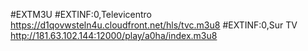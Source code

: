 #EXTM3U
#EXTINF:0,Televicentro
https://d1qovwsteln4u.cloudfront.net/hls/tvc.m3u8
#EXTINF:0,Sur TV
http://181.63.102.144:12000/play/a0ha/index.m3u8

